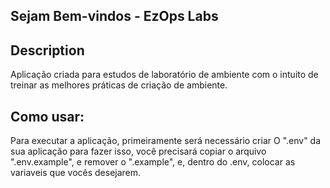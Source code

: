## Sejam Bem-vindos - EzOps Labs

## Description
Aplicação criada para estudos de laboratório de ambiente com o intuito de treinar as melhores práticas de criação de ambiente.


## Como usar:

Para executar a aplicação, primeiramente será necessário criar O ".env" da sua aplicação para fazer isso, você precisará copiar o arquivo ".env.example", e remover o ".example", e, dentro do .env, colocar as variaveis que vocês desejarem.

